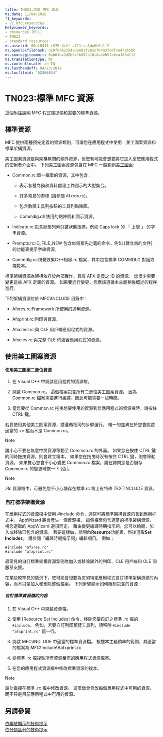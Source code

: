 ```yaml
---
title: TN023:標準 MFC 資源
ms.date: 11/04/2016
f1_keywords:
- vc.mfc.resources
helpviewer_keywords:
- resources [MFC]
- TN023
- standard resources
ms.assetid: 60af8415-c576-4c2f-a711-ca5da0b9a1f2
ms.openlocfilehash: d29f0ab2254a52e01f2016f64a37ddfce47955bb
ms.sourcegitcommit: 0ab61bc3d2b6cfbd52a16c6ab2b97a8ea1864f12
ms.translationtype: MT
ms.contentlocale: zh-TW
ms.lasthandoff: 04/23/2019
ms.locfileid: "62306034"
---
```

# <a name="tn023-standard-mfc-resources"></a>TN023:標準 MFC 資源

這個附註說明 MFC 程式庫提供和需要的標準資源。

## <a name="standard-resources"></a>標準資源

MFC 提供兩種預先定義的資源類別，可讓您在應用程式中使用：美工圖案資源和標準架構資源。

美工圖案資源是與架構無關的額外資源，但您有可能會想要將它加入至您應用程式的使用者介面中。 下列美工圖案資源包含在 MFC 一般範例[美工圖案](../overview/visual-cpp-samples.md):

- Common.rc:單一檔案的資源，其中包含：

   - 表示各種商務和資料處理工作圖示的大型集合。

   - 許多常見的游標 (請參閱 Afxres.rc)。

   - 包含數個工具列按鈕的工具列點陣圖。

   - Commdlg.dll 使用的點陣圖和圖示資源。

- Indicate.rc:包含狀態列索引鍵狀態指標，例如 Caps lock 的 「 上限 」 的字串資源。

- Prompts.rc:ID_FILE_NEW 包含每個預先定義的命令，例如 [建立新的文件] 的功能表提示字串資源。

- Commdlg.rc:視覺效果C++相容.rc 檔案，其中包含標準 COMMDLG 對話方塊範本。

標準架構資源為架構依存於內部實作，具有 AFX 定義之 ID 的資源。 您很少需要變更這些 AFX 定義的資源。 如果要進行變更，您應該遵循本主題稍後概述的程序進行。

下列架構資源位於 MFC\INCLUDE 目錄中：

- Afxres.rc:Framework 所使用的通用資源。

- Afxprint.rc:列印與資源。

- Afxolecl.rc:與 OLE 用戶端應用程式的資源。

- Afxolev.rc:與完整 OLE 伺服器應用程式的資源。

## <a name="using-clip-art-resources"></a>使用美工圖案資源

#### <a name="to-use-a-clip-art-binary-resource"></a>使用美工圖案二進位資源

1. 在 Visual C++ 中開啟應用程式的資源檔。

1. 開啟 Common.rc。 這個檔案包含所有二進位美工圖案資源。 因為 Common.rc 檔案需要進行編譯，因此可能需要一些時間。

1. 當您要從 Common.rc 拖曳想要使用的資源到您應用程式的資源檔時，請按住 CTRL 鍵。

若要使用其他美工圖案資源，請遵循相同的步驟進行。 唯一的差異在於您會開啟適當的 .rc 檔而不是 Common.rc。

> [!NOTE]
>  請小心不要在無意中將資源移動至 Common.rc 的外面。 如果您在按住 CTRL 鍵的同時拖曳資源，則會建立複本。 如果您在拖曳時沒有按住 CTRL 鍵，則會移動資源。 如果擔心您會不小心變更 Common.rc 檔案，請在詢問您是否儲存 Common.rc 的變更時按一下 [否]。

> [!NOTE]
>  .Rc 資源檔中，可避免您不小心儲存在標準.rc 檔上有特殊 TEXTINCLUDE 資源。

### <a name="customizing-standard-framework-resources"></a>自訂標準架構資源

在應用程式的資源檔中使用 #include 命令，通常可將標準架構資源包含到應用程式中。 AppWizard 將會產生一個資源檔。 這個檔案包含適當的標準架構資源，視您選取的 AppWizard 選項而定。 藉由變更編譯時期指示詞，您可以檢閱、加入或移除已包含的資源。 若要這樣做，請開啟**Resource**功能表，然後選取**Set Includes**。 請參閱「編譯時期指示詞」編輯項目。 例如：

```
#include "afxres.rc"
#include "afxprint.rc"
```

最常見的自訂標準架構資源案例為加入或移除額外的列印、OLE 用戶端和 OLE 伺服器支援。

在某些較罕見的情況下，您可能會想要為您的特定應用程式自訂標準架構資源的內容，而不只是加入和刪除整個檔案。 下列步驟顯示如何限制包含的資源：

##### <a name="to-customize-the-contents-of-a-standard-resource-file"></a>自訂標準資源檔的內容

1. 在 Visual C++ 中開啟資源檔。

1. 使用 [Resource Set Includes] 命令，移除您要自訂之標準 .rc 檔的 `#include`。 例如，若要自訂列印預覽工具列，請移除 `#include "afxprint.rc"` 這一行。

1. 開啟 MFC\INCLUDE 中適當的標準資源檔。 根據本主題稍早的範例，其適當的檔案為 MFC\Include\Aafxprint.rc

1. 從標準 .rc 檔複製所有資源至您的應用程式資源檔案。

1. 在您的應用程式資源檔中修改標準資源的複本。

> [!NOTE]
>  請勿直接在標準 .rc 檔中修改資源。 這麼做會修改每個應用程式中可用的資源，而不只是目前應用程式中可用的資源。

## <a name="see-also"></a>另請參閱

[依編號顯示的技術提示](../mfc/technical-notes-by-number.md)<br/>
[依分類區分的技術提示](../mfc/technical-notes-by-category.md)

